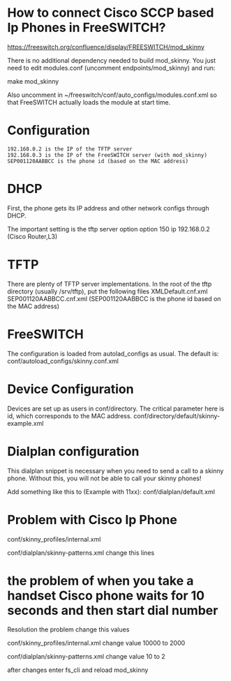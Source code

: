 # How to connect Cisco SCCP based Ip Phones in FreeSWITCH?
https://freeswitch.org/confluence/display/FREESWITCH/mod_skinny

There is no additional dependency needed to build mod_skinny. You just need to edit modules.conf (uncomment endpoints/mod_skinny) and run:

make mod_skinny

Also uncomment <load module="mod_skinny"/> in ~/freeswitch/conf/auto_configs/modules.conf.xml so that FreeSWITCH actually loads the module at start time.

 # Configuration

    192.168.0.2 is the IP of the TFTP server 
    192.168.0.3 is the IP of the FreeSWITCH server (with mod_skinny)
    SEP001120AABBCC is the phone id (based on the MAC address)
    
#     DHCP

First, the phone gets its IP address and other network configs through DHCP.

The important setting is the tftp server option
option 150 ip 192.168.0.2 (Cisco Router,L3)

# TFTP
 

There are plenty of TFTP server implementations. In the root of the tftp directory (usually /srv/tftp), put the following files
XMLDefault.cnf.xml
SEP001120AABBCC.cnf.xml (SEP001120AABBCC is the phone id based on the MAC address)

# FreeSWITCH

The configuration is loaded from autolad_configs as usual. The default is:
conf/autoload_configs/skinny.conf.xml
<configuration name="skinny.conf" description="Skinny Profiles">
  <profiles>
    <X-PRE-PROCESS cmd="include" data="../skinny_profiles/*.xml"/>
  </profiles>
</configuration> 

#  Device Configuration

Devices are set up as users in conf/directory. The critical parameter here is id, which corresponds to the MAC address.
conf/directory/default/skinny-example.xml

# Dialplan configuration

This dialplan snippet is necessary when you need to send a call to a skinny phone. Without this, you will not be able to call your skinny phones!

Add something like this to  (Example with 11xx):
conf/dialplan/default.xml
<extension name="Local_Extension_Skinny">
  <condition field="destination_number" expression="^(11[01][0-9])$">
    <action application="bridge" data="skinny/internal/${destination_number}"/>
  </condition>
</extension> 

# Problem with Cisco Ip Phone
conf/skinny_profiles/internal.xml
<param name="digit-timeout" value="10000"/>

conf/dialplan/skinny-patterns.xml
change this lines
<action application="skinny-wait" data="10" />


# the problem of when you take a handset Cisco phone waits for 10 seconds and then start dial number
Resolution the problem change this values

conf/skinny_profiles/internal.xml
change value 10000 to 2000
 <param name="digit-timeout" value="10000"/> <param name="digit-timeout" value="2000"/>
 
 conf/dialplan/skinny-patterns.xml
 change value 10 to 2
 <action application="skinny-wait" data="10" /> <action application="skinny-wait" data="2" />
 
 after changes enter fs_cli and reload mod_skinny
